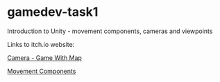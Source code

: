 # gamedev-task1
Introduction to Unity - movement components, cameras and viewpoints

Links to itch.io website:

[ Camera - Game With Map](https://odeliamos0.itch.io/camera-game-with-map)

[Movement Components](https://odeliamos0.itch.io/movement-components)




